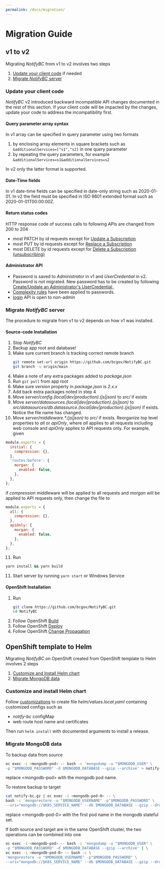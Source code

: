```yaml
---
permalink: /docs/migration/
---
```


# Migration Guide

## v1 to v2

Migrating _NotifyBC_ from v1 to v2 involves two steps

1. [Update your client code](#update-your-client-code) if needed
2. [Migrate _NotifyBC_ server](#migrate-notifybc-server)

### Update your client code

_NotifyBC_ v2 introduced backward incompatible API changes documented in the rest of this section. If your client code will be impacted by the changes, update your code to address the incompatibility first.

#### Query parameter array syntax

In v1 array can be specified in query parameter using two formats

1. by enclosing array elements in square brackets such as `&additionalServices=["s1","s2]` in one query parameter
2. by repeating the query parameters, for example `&additionalServices=s1&additionalServices=s2`

In v2 only the latter format is supported.

#### Date-Time fields

In v1 date-time fields can be specified in date-only string such as 2020-01-01. In v2 the field must be specified in ISO 8601 extended format such as 2020-01-01T00:00:00Z.

#### Return status codes

HTTP response code of success calls to following APIs are changed from 200 to 204

- most PATCH by id requests except for [Update a Subscription
  ](../api-subscription/#update-a-subscription)
- most PUT by id requests except for [Replace a Subscription](../api-subscription/#replace-a-subscription)
- most DELETE by id requests except for [Delete a Subscription (unsubscribing)](../api-subscription/#delete-a-subscription-unsubscribing)

#### Administrator API

- Password is saved to _Administrator_ in v1 and _UserCredential_ in v2. Password is not migrated. New password has to be created by following [Create/Update an Administrator's UserCredential
  ](../api-administrator/#create-update-an-administrator-s-usercredential).
- [Complexity rules](../api/administrator.md#sign-up) have been applied to passwords.
- [login](../api-administrator/#login) API is open to non-admin

### Migrate _NotifyBC_ server

The procedure to migrate from v1 to v2 depends on how v1 was installed.

#### Source-code Installation

1. Stop _NotifyBC_
2. Backup app root and database!
3. Make sure current branch is tracking correct remote branch
   ```sh
   git remote set-url origin https://github.com/bcgov/NotifyBC.git
   git branch -u origin/main
   ```
4. Make a note of any extra packages added to _package.json_
5. Run `git pull` from app root
6. Make sure _version_ property in _package.json_ is _2.x.x_
7. Add back extra packages noted in step 4
8. Move _server/config.(local|dev|production).(js|json)_ to _src/_ if exists
9. Move _server/datasources.(local|dev|production).(js|json)_ to _src/datasources/db.datasource.(local|dev|production).(js|json)_ if exists. Notice the file name has changed.
10. Move _server/middleware.\*.(js|json)_ to _src/_ if exists. Reorganize top level properties to _all_ or _apiOnly_, where _all_ applies to all requests including web console and _apiOnly_ applies to API requests only. For example, given

```js
module.exports = {
  initial: {
    compression: {},
  },
  'routes:before': {
    morgan: {
      enabled: false,
    },
  },
};
```

if _compression_ middleware will be applied to all requests and _morgan_ will be applied to API requests only, then change the file to

```js
module.exports = {
  all: {
    compression: {},
  },
  apiOnly: {
    morgan: {
      enabled: false,
    },
  },
};
```

11. Run

```sh
yarn install && yarn build
```

11. Start server by running `yarn start` or Windows Service

#### OpenShift Installation

1. Run
   ```sh
   git clone https://github.com/bcgov/NotifyBC.git
   cd NotifyBC
   ```
2. Follow OpenShift [Build](../installation/#build)
3. Follow OpenShift [Deploy](../installation/#deploy)
4. Follow OpenShift [Change Propagation](../installation/#change-propagation)

## OpenShift template to Helm

Migrating _NotifyBC_ on OpenShift created from OpenShift template to Helm involves 2 steps

1. [Customize and Install Helm chart](#customize-and-install-helm-chart)
2. [Migrate MongoDB data](#migrate-mongodb-data)

### Customize and install Helm chart

Follow [customizations](../installation/#customizations) to create file _helm/values.local.yaml_ containing customized configs such as

- _notify-bc_ configMap
- web route host name and certificates

Then run `helm install` with documented arguments to install a release.

### Migrate MongoDB data

To backup data from source

```sh
oc exec -i <mongodb-pod> -- bash -c 'mongodump -u "$MONGODB_USER" \
-p "$MONGODB_PASSWORD" -d $MONGODB_DATABASE --gzip --archive' > notify-bc.gz
```

replace \<mongodb-pod\> with the mongodb pod name.

To restore backup to target

```sh
cat notify-bc.gz | oc exec -i <mongodb-pod-0> -- \
bash -c 'mongorestore -u "$MONGODB_USERNAME" -p"$MONGODB_PASSWORD" \
--uri="mongodb://$K8S_SERVICE_NAME" --db $MONGODB_DATABASE --gzip --drop --archive'
```

replace \<mongodb-pod-0\> with the first pod name in the mongodb stateful set.

If both source and target are in the same OpenShift cluster, the two operations can be
combined into one

```sh
oc exec -i <mongodb-pod> -- bash -c 'mongodump -u "$MONGODB_USER" \
-p "$MONGODB_PASSWORD" -d $MONGODB_DATABASE --gzip --archive' | \
oc exec -i <mongodb-pod-0> -- bash -c \
'mongorestore -u "$MONGODB_USERNAME" -p"$MONGODB_PASSWORD" \
--uri="mongodb://$K8S_SERVICE_NAME" --db $MONGODB_DATABASE --gzip --drop --archive'
```
